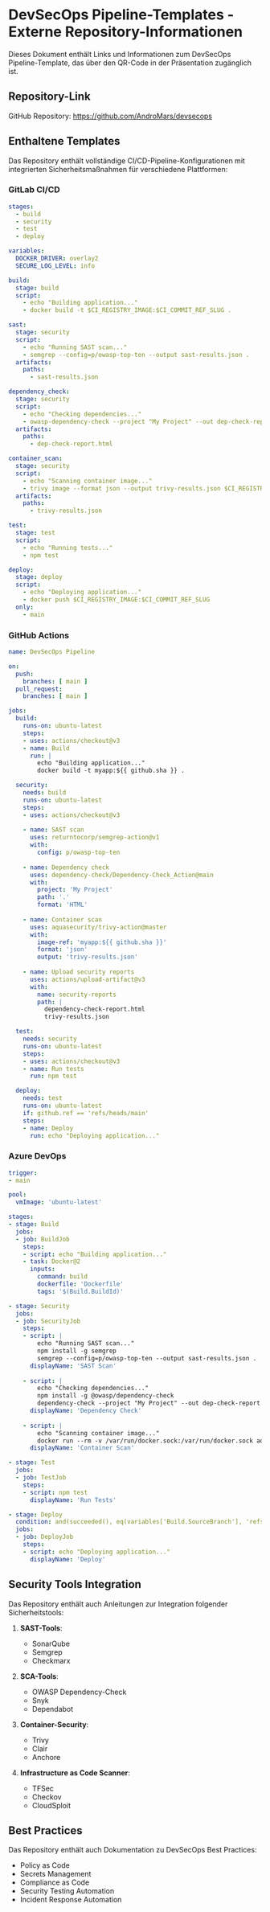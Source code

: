 # DevSecOps Pipeline-Templates - Externe Repository-Informationen

Dieses Dokument enthält Links und Informationen zum DevSecOps Pipeline-Template, das über den QR-Code in der Präsentation zugänglich ist.

## Repository-Link

GitHub Repository: https://github.com/AndroMars/devsecops

## Enthaltene Templates

Das Repository enthält vollständige CI/CD-Pipeline-Konfigurationen mit integrierten Sicherheitsmaßnahmen für verschiedene Plattformen:

### GitLab CI/CD

```yaml
stages:
  - build
  - security
  - test
  - deploy

variables:
  DOCKER_DRIVER: overlay2
  SECURE_LOG_LEVEL: info

build:
  stage: build
  script:
    - echo "Building application..."
    - docker build -t $CI_REGISTRY_IMAGE:$CI_COMMIT_REF_SLUG .

sast:
  stage: security
  script:
    - echo "Running SAST scan..."
    - semgrep --config=p/owasp-top-ten --output sast-results.json .
  artifacts:
    paths:
      - sast-results.json

dependency_check:
  stage: security
  script:
    - echo "Checking dependencies..."
    - owasp-dependency-check --project "My Project" --out dep-check-report.html --scan .
  artifacts:
    paths:
      - dep-check-report.html

container_scan:
  stage: security
  script:
    - echo "Scanning container image..."
    - trivy image --format json --output trivy-results.json $CI_REGISTRY_IMAGE:$CI_COMMIT_REF_SLUG
  artifacts:
    paths:
      - trivy-results.json

test:
  stage: test
  script:
    - echo "Running tests..."
    - npm test

deploy:
  stage: deploy
  script:
    - echo "Deploying application..."
    - docker push $CI_REGISTRY_IMAGE:$CI_COMMIT_REF_SLUG
  only:
    - main
```

### GitHub Actions

```yaml
name: DevSecOps Pipeline

on:
  push:
    branches: [ main ]
  pull_request:
    branches: [ main ]

jobs:
  build:
    runs-on: ubuntu-latest
    steps:
    - uses: actions/checkout@v3
    - name: Build
      run: |
        echo "Building application..."
        docker build -t myapp:${{ github.sha }} .

  security:
    needs: build
    runs-on: ubuntu-latest
    steps:
    - uses: actions/checkout@v3
    
    - name: SAST scan
      uses: returntocorp/semgrep-action@v1
      with:
        config: p/owasp-top-ten
    
    - name: Dependency check
      uses: dependency-check/Dependency-Check_Action@main
      with:
        project: 'My Project'
        path: '.'
        format: 'HTML'
    
    - name: Container scan
      uses: aquasecurity/trivy-action@master
      with:
        image-ref: 'myapp:${{ github.sha }}'
        format: 'json'
        output: 'trivy-results.json'
    
    - name: Upload security reports
      uses: actions/upload-artifact@v3
      with:
        name: security-reports
        path: |
          dependency-check-report.html
          trivy-results.json

  test:
    needs: security
    runs-on: ubuntu-latest
    steps:
    - uses: actions/checkout@v3
    - name: Run tests
      run: npm test

  deploy:
    needs: test
    runs-on: ubuntu-latest
    if: github.ref == 'refs/heads/main'
    steps:
    - name: Deploy
      run: echo "Deploying application..."
```

### Azure DevOps

```yaml
trigger:
- main

pool:
  vmImage: 'ubuntu-latest'

stages:
- stage: Build
  jobs:
  - job: BuildJob
    steps:
    - script: echo "Building application..."
    - task: Docker@2
      inputs:
        command: build
        dockerfile: 'Dockerfile'
        tags: '$(Build.BuildId)'

- stage: Security
  jobs:
  - job: SecurityJob
    steps:
    - script: |
        echo "Running SAST scan..."
        npm install -g semgrep
        semgrep --config=p/owasp-top-ten --output sast-results.json .
      displayName: 'SAST Scan'
    
    - script: |
        echo "Checking dependencies..."
        npm install -g @owasp/dependency-check
        dependency-check --project "My Project" --out dep-check-report.html --scan .
      displayName: 'Dependency Check'
    
    - script: |
        echo "Scanning container image..."
        docker run --rm -v /var/run/docker.sock:/var/run/docker.sock aquasec/trivy image myapp:$(Build.BuildId)
      displayName: 'Container Scan'

- stage: Test
  jobs:
  - job: TestJob
    steps:
    - script: npm test
      displayName: 'Run Tests'

- stage: Deploy
  condition: and(succeeded(), eq(variables['Build.SourceBranch'], 'refs/heads/main'))
  jobs:
  - job: DeployJob
    steps:
    - script: echo "Deploying application..."
      displayName: 'Deploy'
```

## Security Tools Integration

Das Repository enthält auch Anleitungen zur Integration folgender Sicherheitstools:

1. **SAST-Tools**:
   - SonarQube
   - Semgrep
   - Checkmarx

2. **SCA-Tools**:
   - OWASP Dependency-Check
   - Snyk
   - Dependabot

3. **Container-Security**:
   - Trivy
   - Clair
   - Anchore

4. **Infrastructure as Code Scanner**:
   - TFSec
   - Checkov
   - CloudSploit

## Best Practices

Das Repository enthält auch Dokumentation zu DevSecOps Best Practices:

- Policy as Code
- Secrets Management
- Compliance as Code
- Security Testing Automation
- Incident Response Automation
